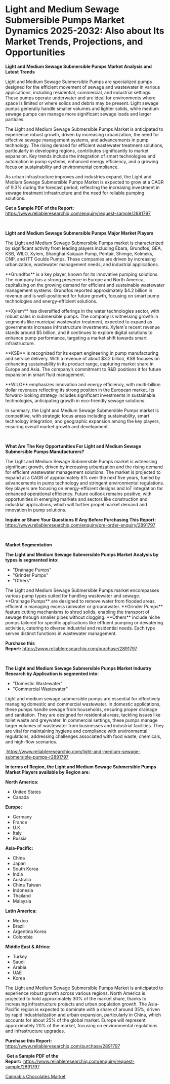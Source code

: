 <p><h1>Light and Medium Sewage Submersible Pumps Market Dynamics 2025-2032: Also about Its Market Trends, Projections, and Opportunities</h1></p><p><strong>Light and Medium Sewage Submersible Pumps Market Analysis and Latest Trends</strong></p>
<p><p>Light and Medium Sewage Submersible Pumps are specialized pumps designed for the efficient movement of sewage and wastewater in various applications, including residential, commercial, and industrial settings. These pumps operate underwater and are ideal for environments where space is limited or where solids and debris may be present. Light sewage pumps generally handle smaller volumes and lighter solids, while medium sewage pumps can manage more significant sewage loads and larger particles.</p><p>The Light and Medium Sewage Submersible Pumps Market is anticipated to experience robust growth, driven by increasing urbanization, the need for effective sewage management systems, and advancements in pump technology. The rising demand for efficient wastewater treatment solutions, particularly in developing regions, contributes significantly to market expansion. Key trends include the integration of smart technologies and automation in pump systems, enhanced energy efficiency, and a growing focus on sustainability and environmental compliance. </p><p>As urban infrastructure improves and industries expand, the Light and Medium Sewage Submersible Pumps Market is expected to grow at a CAGR of 9.3% during the forecast period, reflecting the increasing investment in sewage treatment infrastructure and the need for reliable pumping solutions.</p></p>
<p><strong>Get a Sample PDF of the Report:&nbsp;</strong> <a href="https://www.reliableresearchiq.com/enquiry/request-sample/2891797?utm_campaign=2760&utm_medium=2&utm_source=Github&utm_content=ia&utm_term=14032025&utm_id=light-and-medium-sewage-submersible-pumps">https://www.reliableresearchiq.com/enquiry/request-sample/2891797</a></p>
<p>&nbsp;</p>
<p><strong>Light and Medium Sewage Submersible Pumps Major Market Players</strong></p>
<p><p>The Light and Medium Sewage Submersible Pumps market is characterized by significant activity from leading players including Ebara, Grundfos, GEA, KSB, WILO, Xylem, Shanghai Kaiquan Pump, Pentair, Shimge, Kolmeks, CNP, and ITT Goulds Pumps. These companies are driven by increasing urbanization, wastewater management needs, and industrial applications.</p><p>**Grundfos** is a key player, known for its innovative pumping solutions. The company has a strong presence in Europe and North America, capitalizing on the growing demand for efficient and sustainable wastewater management systems. Grundfos reported approximately $4.2 billion in revenue and is well-positioned for future growth, focusing on smart pump technologies and energy-efficient solutions.</p><p>**Xylem** has diversified offerings in the water technologies sector, with robust sales in submersible pumps. The company is witnessing growth in segments like municipal wastewater treatment, expected to expand as governments increase infrastructure investments. Xylem's recent revenue stands around $5 billion, and it continues to explore digital solutions to enhance pump performance, targeting a market shift towards smart infrastructure.</p><p>**KSB** is recognized for its expert engineering in pump manufacturing and service delivery. With a revenue of about $3.2 billion, KSB focuses on enhancing sustainability in its product range, capturing market share in Europe and Asia. The company’s commitment to R&D positions it for future expansion in smart fluid management.</p><p>**WILO** emphasizes innovation and energy efficiency, with multi-billion dollar revenues reflecting its strong position in the European market. Its forward-looking strategy includes significant investments in sustainable technologies, anticipating growth in eco-friendly sewage solutions.</p><p>In summary, the Light and Medium Sewage Submersible Pumps market is competitive, with strategic focus areas including sustainability, smart technology integration, and geographic expansion among the key players, ensuring overall market growth and development.</p></p>
<p>&nbsp;</p>
<p><strong>What Are The Key Opportunities For Light and Medium Sewage Submersible Pumps Manufacturers?</strong></p>
<p><p>The Light and Medium Sewage Submersible Pumps market is witnessing significant growth, driven by increasing urbanization and the rising demand for efficient wastewater management solutions. The market is projected to expand at a CAGR of approximately 6% over the next five years, fueled by advancements in pump technology and stringent environmental regulations. Key players are focusing on energy-efficient designs and IoT integration for enhanced operational efficiency. Future outlook remains positive, with opportunities in emerging markets and sectors like construction and industrial applications, which will further propel market demand and innovation in pump solutions.</p></p>
<p><strong>Inquire or Share Your Questions If Any Before Purchasing This Report:</strong> <a href="https://www.reliableresearchiq.com/enquiry/pre-order-enquiry/2891797?utm_campaign=2760&utm_medium=2&utm_source=Github&utm_content=ia&utm_term=14032025&utm_id=light-and-medium-sewage-submersible-pumps">https://www.reliableresearchiq.com/enquiry/pre-order-enquiry/2891797</a></p>
<p>&nbsp;</p>
<p><strong>Market Segmentation</strong></p>
<p><strong>The Light and Medium Sewage Submersible Pumps Market Analysis by types is segmented into:</strong></p>
<p><ul><li>"Drainage Pumps"</li><li>"Grinder Pumps"</li><li>"Others"</li></ul></p>
<p><p>The Light and Medium Sewage Submersible Pumps market encompasses various pump types suited for handling wastewater and sewage. **Drainage Pumps** are designed to remove water from flooded areas, efficient in managing excess rainwater or groundwater. **Grinder Pumps** feature cutting mechanisms to shred solids, enabling the transport of sewage through smaller pipes without clogging. **Others** include niche pumps tailored for specific applications like effluent pumping or dewatering activities, catering to diverse industrial and residential needs. Each type serves distinct functions in wastewater management.</p></p>
<p><strong>Purchase this Report:&nbsp;</strong><a href="https://www.reliableresearchiq.com/purchase/2891797?utm_campaign=2760&utm_medium=2&utm_source=Github&utm_content=ia&utm_term=14032025&utm_id=light-and-medium-sewage-submersible-pumps">https://www.reliableresearchiq.com/purchase/2891797</a></p>
<p>&nbsp;</p>
<p><strong>The Light and Medium Sewage Submersible Pumps Market Industry Research by Application is segmented into:</strong></p>
<p><ul><li>"Domestic Wastewater"</li><li>"Commercial Wastewater"</li></ul></p>
<p><p>Light and medium sewage submersible pumps are essential for effectively managing domestic and commercial wastewater. In domestic applications, these pumps handle sewage from households, ensuring proper drainage and sanitation. They are designed for residential areas, tackling issues like toilet waste and greywater. In commercial settings, these pumps manage larger volumes of wastewater from businesses and industrial facilities. They are vital for maintaining hygiene and compliance with environmental regulations, addressing challenges associated with food waste, chemicals, and high-flow scenarios.</p></p>
<p><a href="https://www.reliableresearchiq.com/light-and-medium-sewage-submersible-pumps-r2891797?utm_campaign=2760&utm_medium=2&utm_source=Github&utm_content=ia&utm_term=14032025&utm_id=light-and-medium-sewage-submersible-pumps">&nbsp;https://www.reliableresearchiq.com/light-and-medium-sewage-submersible-pumps-r2891797</a></p>
<p><strong>In terms of Region, the Light and Medium Sewage Submersible Pumps Market Players available by Region are:</strong></p>
<p>
    <p> <strong> North America: </strong>
        <ul>
            <li>United States</li>
            <li>Canada</li>
        </ul>
        </p> 
    <p> <strong> Europe: </strong>
        <ul>
            <li>Germany</li>
            <li>France</li>
            <li>U.K.</li>
            <li>Italy</li>
            <li>Russia</li>
        </ul>
        </p> 
    <p> <strong> Asia-Pacific: </strong>
        <ul>
            <li>China</li>
            <li>Japan</li>
            <li>South Korea</li>
            <li>India</li>
            <li>Australia</li>
            <li>China Taiwan</li>
            <li>Indonesia</li>
            <li>Thailand</li>
            <li>Malaysia</li>
        </ul>
        </p> 
    <p> <strong> Latin America: </strong>
        <ul>
            <li>Mexico</li>
            <li>Brazil</li>
            <li>Argentina Korea</li>
            <li>Colombia</li>
        </ul>
        </p> 
    <p> <strong> Middle East & Africa: </strong>
        <ul>
            <li>Turkey</li>
            <li>Saudi</li>
            <li>Arabia</li>
            <li>UAE</li>
            <li>Korea</li>
        </ul>
    </p>
    </p>
<p><p>The Light and Medium Sewage Submersible Pumps Market is anticipated to experience robust growth across various regions. North America is projected to hold approximately 30% of the market share, thanks to increasing infrastructure projects and urban population growth. The Asia-Pacific region is expected to dominate with a share of around 35%, driven by rapid industrialization and urban expansion, particularly in China, which accounts for about 25% of the global market. Europe will represent approximately 20% of the market, focusing on environmental regulations and infrastructure upgrades.</p></p>
<p><strong>Purchase this Report: </strong><a href="https://www.reliableresearchiq.com/purchase/2891797?utm_campaign=2760&utm_medium=2&utm_source=Github&utm_content=ia&utm_term=14032025&utm_id=light-and-medium-sewage-submersible-pumps">https://www.reliableresearchiq.com/purchase/2891797</a></p>
<p>&nbsp;<strong>Get a Sample PDF of the Report:&nbsp;&nbsp;</strong><a href="https://www.reliableresearchiq.com/enquiry/request-sample/2891797?utm_campaign=2760&utm_medium=2&utm_source=Github&utm_content=ia&utm_term=14032025&utm_id=light-and-medium-sewage-submersible-pumps">https://www.reliableresearchiq.com/enquiry/request-sample/2891797</a></p>
<p><strong></strong></p>
<p><p><a href="https://github.com/vitrilaoire/Market-Research-Report-List-1/blob/main/cannabis-chocolates-market.md?utm_campaign=2760&utm_medium=2&utm_source=Github&utm_content=ia&utm_term=14032025&utm_id=light-and-medium-sewage-submersible-pumps">Cannabis Chocolates Market</a></p></p>
